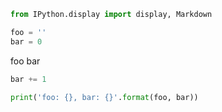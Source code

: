 <!-- markdownlint-disable MD033 MD041 MD012 -->

<section-start>

```python
from IPython.display import display, Markdown
```

</section-start>

<section-start always>

```python
foo = ''
bar = 0
```

</section-start>

<variable-string class="write-in-me">foo</variable-string>
<variable-number>bar</variable-number>

<section-button class="click-me">

```python
bar += 1
```

</section-button>

<section-output class="check-me-running">

```python
print('foo: {}, bar: {}'.format(foo, bar))
```

</section-output>

